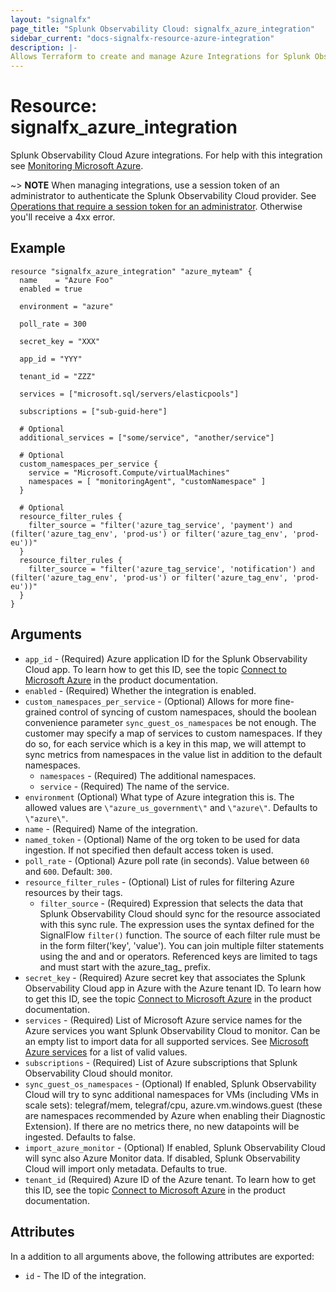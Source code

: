 ```yaml
---
layout: "signalfx"
page_title: "Splunk Observability Cloud: signalfx_azure_integration"
sidebar_current: "docs-signalfx-resource-azure-integration"
description: |-
Allows Terraform to create and manage Azure Integrations for Splunk Observability Cloud
---
```


# Resource: signalfx_azure_integration

Splunk Observability Cloud Azure integrations. For help with this integration see [Monitoring Microsoft Azure](https://docs.splunk.com/observability/en/gdi/get-data-in/connect/azure/azure.html).

~> **NOTE** When managing integrations, use a session token of an administrator to authenticate the Splunk Observability Cloud provider. See [Operations that require a session token for an administrator](https://dev.splunk.com/observability/docs/administration/authtokens#Operations-that-require-a-session-token-for-an-administrator). Otherwise you'll receive a 4xx error.

## Example

```hcl
resource "signalfx_azure_integration" "azure_myteam" {
  name    = "Azure Foo"
  enabled = true

  environment = "azure"

  poll_rate = 300

  secret_key = "XXX"

  app_id = "YYY"

  tenant_id = "ZZZ"

  services = ["microsoft.sql/servers/elasticpools"]

  subscriptions = ["sub-guid-here"]

  # Optional
  additional_services = ["some/service", "another/service"]

  # Optional
  custom_namespaces_per_service {
    service = "Microsoft.Compute/virtualMachines"
    namespaces = [ "monitoringAgent", "customNamespace" ]
  }

  # Optional
  resource_filter_rules {
    filter_source = "filter('azure_tag_service', 'payment') and (filter('azure_tag_env', 'prod-us') or filter('azure_tag_env', 'prod-eu'))"
  }
  resource_filter_rules {
    filter_source = "filter('azure_tag_service', 'notification') and (filter('azure_tag_env', 'prod-us') or filter('azure_tag_env', 'prod-eu'))"
  }
}
```

## Arguments

* `app_id` - (Required) Azure application ID for the Splunk Observability Cloud app. To learn how to get this ID, see the topic [Connect to Microsoft Azure](https://docs.splunk.com/observability/en/gdi/get-data-in/connect/azure/azure.html) in the product documentation.
* `enabled` - (Required) Whether the integration is enabled.
* `custom_namespaces_per_service` - (Optional) Allows for more fine-grained control of syncing of custom namespaces, should the boolean convenience parameter `sync_guest_os_namespaces` be not enough. The customer may specify a map of services to custom namespaces. If they do so, for each service which is a key in this map, we will attempt to sync metrics from namespaces in the value list in addition to the default namespaces.
  * `namespaces` - (Required) The additional namespaces.
  * `service` - (Required) The name of the service.
* `environment` (Optional) What type of Azure integration this is. The allowed values are `\"azure_us_government\"` and `\"azure\"`. Defaults to `\"azure\"`.
* `name` - (Required) Name of the integration.
* `named_token` - (Optional) Name of the org token to be used for data ingestion. If not specified then default access token is used.
* `poll_rate` - (Optional) Azure poll rate (in seconds). Value between `60` and `600`. Default: `300`.
* `resource_filter_rules` - (Optional) List of rules for filtering Azure resources by their tags. 
  * `filter_source` - (Required) Expression that selects the data that Splunk Observability Cloud should sync for the resource associated with this sync rule. The expression uses the syntax defined for the SignalFlow `filter()` function. The source of each filter rule must be in the form filter('key', 'value'). You can join multiple filter statements using the and and or operators. Referenced keys are limited to tags and must start with the azure_tag_ prefix.
* `secret_key` - (Required) Azure secret key that associates the Splunk Observability Cloud app in Azure with the Azure tenant ID. To learn how to get this ID, see the topic [Connect to Microsoft Azure](https://docs.splunk.com/observability/en/gdi/get-data-in/connect/azure/azure.html) in the product documentation.
* `services` - (Required) List of Microsoft Azure service names for the Azure services you want Splunk Observability Cloud to monitor. Can be an empty list to import data for all supported services. See [Microsoft Azure services](https://docs.splunk.com/Observability/gdi/get-data-in/integrations.html#azure-integrations) for a list of valid values.
* `subscriptions` - (Required) List of Azure subscriptions that Splunk Observability Cloud should monitor.
* `sync_guest_os_namespaces` - (Optional) If enabled, Splunk Observability Cloud will try to sync additional namespaces for VMs (including VMs in scale sets): telegraf/mem, telegraf/cpu, azure.vm.windows.guest (these are namespaces recommended by Azure when enabling their Diagnostic Extension). If there are no metrics there, no new datapoints will be ingested. Defaults to false.
* `import_azure_monitor` - (Optional) If enabled, Splunk Observability Cloud will sync also Azure Monitor data. If disabled, Splunk Observability Cloud will import only metadata. Defaults to true.
* `tenant_id` (Required) Azure ID of the Azure tenant. To learn how to get this ID, see the topic [Connect to Microsoft Azure](https://docs.splunk.com/observability/en/gdi/get-data-in/connect/azure/azure.html) in the product documentation.

## Attributes

In a addition to all arguments above, the following attributes are exported:

* `id` - The ID of the integration.
